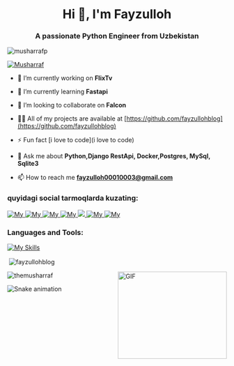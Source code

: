 <h1 align="center">Hi 👋, I'm Fayzulloh</h1>
<h3 align="center">A passionate Python Engineer from Uzbekistan</h3>

<p align="left"> <img src="https://komarev.com/ghpvc/?username=fayzullohblogp&label=Profile%20views&color=0e75b6&style=flat" alt="musharrafp" /> </p>

<p align="left"> <a href="https://github.com/ryo-ma/github-profile-trophy"><img src="https://github-profile-trophy.vercel.app/?username=fayzullohblog" alt="Musharraf" /></a> </p>

- 🔭 I’m currently working on **FlixTv**

- 🌱 I’m currently learning **Fastapi**

- 👯 I’m looking to collaborate on **Falcon**

- 👨‍💻 All of my projects are available at [https://github.com/fayzullohblog](https://github.com/fayzullohblog)

- ⚡️ Fun fact [i love to code](i love to code)

- 💬 Ask me about **Python,Django RestApi, Docker,Postgres, MySql, Sqlite3**

- 📫 How to reach me **fayzulloh00010003@gmail.com**

<h3 align="left">quyidagi social tarmoqlarda kuzating:</h3>

[ ![My](https://img.shields.io/badge/GitHub-100000?style=for-the-badge&logo=github&logoColor=white) ](https://github.com/fayzullohblog) [ ![My](https://img.shields.io/badge/LinkedIn-0077B5?style=for-the-badge&logo=linkedin&logoColor=white) ](https://www.linkedin.com/in/fayzullohblog/)  [ ![My](https://img.shields.io/badge/Instagram-E4405F?style=for-the-badge&logo=instagram&logoColor=white) ](https://www.instagram.com/fayzullohblog/)   [ ![My](https://patrolavia.github.io/telegram-badge/chat.png) ](https://t.me/webmasterpy)  [ ![](https://patrolavia.github.io/telegram-badge/follow.png) ](https://t.me/suniy_intelekt_uzb) [ ![My](https://github.com/paulrobertlloyd/socialmediaicons/blob/main/facebook-48x48.png) ](https://www.facebook.com/fayzullohblog/)  [ ![My](https://github.com/paulrobertlloyd/socialmediaicons/blob/main/youtube-48x48.png) ](https://www.youtube.com/@webmaster_py) 



<h3 align="left">Languages and Tools:</h3>


[![My Skills](https://skillicons.dev/icons?i=linux,cpp,go,python,django,fastapi,qt,tensorflow,postgresql,sqlite,mongodb,rabbitmq,git,docker,nginx,postman,selenium,sentry,html,css,vscode,atom,linkedin)](https://skillicons.dev)


<p>&nbsp;<img align="center" src="https://github-readme-stats.vercel.app/api?username=fayzullohblog&show_icons=true&locale=en" alt="fayzullohblog" /></p>
<img align="right" alt="GIF" src="https://user-images.githubusercontent.com/5355808/139111924-210cc6fa-9fb1-4dac-929d-6324a5836a92.gif" width="250" height="200" />
<p><img align="center" src="https://github-readme-streak-stats.herokuapp.com/?user=themusharraf&" alt="themusharraf" /></p>

![Snake animation](https://github.com/mirsaid-mirzohidov/mirsaid-mirzohidov/blob/output/github-contribution-grid-snake.svg)
